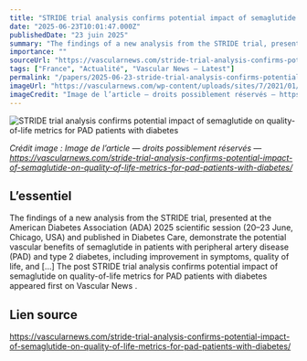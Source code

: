 ```yaml
---
title: "STRIDE trial analysis confirms potential impact of semaglutide on quality-of-life metrics for PAD patients with diabetes"
date: "2025-06-23T10:01:47.000Z"
publishedDate: "23 juin 2025"
summary: "The findings of a new analysis from the STRIDE trial, presented at the American Diabetes Association (ADA) 2025 scientific session (20–23 June, Chicago, USA) and published in Diabetes Care, demonstrate the potential vascular benefits of semaglutide in patients with peripheral artery disease (PAD) and type 2 diabetes, including improvement in symptoms, quality of life, and [&#8230;] The post STRIDE trial analysis confirms potential impact of semaglutide on quality-of-life metrics for PAD patients with diabetes appeared first on Vascular News ."
importance: ""
sourceUrl: "https://vascularnews.com/stride-trial-analysis-confirms-potential-impact-of-semaglutide-on-quality-of-life-metrics-for-pad-patients-with-diabetes/"
tags: ["France", "Actualité", "Vascular News — Latest"]
permalink: "/papers/2025-06-23-stride-trial-analysis-confirms-potential-impact-of-semaglutide-on-quality-of-life-metrics-for-pad-patients-with-diabetes"
imageUrl: "https://vascularnews.com/wp-content/uploads/sites/7/2021/01/Walking.jpg"
imageCredit: "Image de l’article — droits possiblement réservés — https://vascularnews.com/stride-trial-analysis-confirms-potential-impact-of-semaglutide-on-quality-of-life-metrics-for-pad-patients-with-diabetes/"
---
```


![STRIDE trial analysis confirms potential impact of semaglutide on quality-of-life metrics for PAD patients with diabetes](https://vascularnews.com/wp-content/uploads/sites/7/2021/01/Walking.jpg)

*Crédit image : Image de l’article — droits possiblement réservés — https://vascularnews.com/stride-trial-analysis-confirms-potential-impact-of-semaglutide-on-quality-of-life-metrics-for-pad-patients-with-diabetes/*

## L’essentiel

The findings of a new analysis from the STRIDE trial, presented at the American Diabetes Association (ADA) 2025 scientific session (20–23 June, Chicago, USA) and published in Diabetes Care, demonstrate the potential vascular benefits of semaglutide in patients with peripheral artery disease (PAD) and type 2 diabetes, including improvement in symptoms, quality of life, and [&#8230;] The post STRIDE trial analysis confirms potential impact of semaglutide on quality-of-life metrics for PAD patients with diabetes appeared first on Vascular News .

## Lien source

https://vascularnews.com/stride-trial-analysis-confirms-potential-impact-of-semaglutide-on-quality-of-life-metrics-for-pad-patients-with-diabetes/
